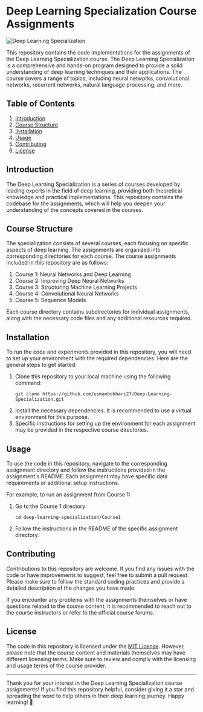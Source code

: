 # Deep Learning Specialization Course Assignments

![Deep Learning Specialization](https://www.google.com/imgres?imgurl=https%3A%2F%2Fwordpress.deeplearning.ai%2Fwp-content%2Fuploads%2F2021%2F02%2FLogoFiles_DeepLearning_PrimaryLogo.png&tbnid=1JV-2B1BdgXACM&vet=12ahUKEwjJu7_WnbKAAxUmpycCHRcOCJsQMygBegUIARCfAQ..i&imgrefurl=https%3A%2F%2Fwww.deeplearning.ai%2Fcourses%2Fgenerative-ai-with-llms%2F&docid=J_FTtDddiqvIsM&w=2677&h=601&q=deeplearning.ai&ved=2ahUKEwjJu7_WnbKAAxUmpycCHRcOCJsQMygBegUIARCfAQ)

This repository contains the code implementations for the assignments of the Deep Learning Specialization course. The Deep Learning Specialization is a comprehensive and hands-on program designed to provide a solid understanding of deep learning techniques and their applications. The course covers a range of topics, including neural networks, convolutional networks, recurrent networks, natural language processing, and more.

## Table of Contents

1. [Introduction](#introduction)
2. [Course Structure](#course-structure)
3. [Installation](#installation)
4. [Usage](#usage)
5. [Contributing](#contributing)
6. [License](#license)

## Introduction

The Deep Learning Specialization is a series of courses developed by leading experts in the field of deep learning, providing both theoretical knowledge and practical implementations. This repository contains the codebase for the assignments, which will help you deepen your understanding of the concepts covered in the courses.

## Course Structure

The specialization consists of several courses, each focusing on specific aspects of deep learning. The assignments are organized into corresponding directories for each course. The course assignments included in this repository are as follows:

1. Course 1: Neural Networks and Deep Learning
2. Course 2: Improving Deep Neural Networks
3. Course 3: Structuring Machine Learning Projects
4. Course 4: Convolutional Neural Networks
5. Course 5: Sequence Models

Each course directory contains subdirectories for individual assignments, along with the necessary code files and any additional resources required.

## Installation

To run the code and experiments provided in this repository, you will need to set up your environment with the required dependencies. Here are the general steps to get started:

1. Clone this repository to your local machine using the following command:
   ```
   git clone https://github.com/usmanbokhari27/Deep-Learning-Specialization.git
   ```
2. Install the necessary dependencies. It is recommended to use a virtual environment for this purpose.
3. Specific instructions for setting up the environment for each assignment may be provided in the respective course directories.

## Usage

To use the code in this repository, navigate to the corresponding assignment directory and follow the instructions provided in the assignment's README. Each assignment may have specific data requirements or additional setup instructions.

For example, to run an assignment from Course 1:

1. Go to the Course 1 directory:
   ```
   cd deep-learning-specialization/Course1
   ```
2. Follow the instructions in the README of the specific assignment directory.

## Contributing

Contributions to this repository are welcome. If you find any issues with the code or have improvements to suggest, feel free to submit a pull request. Please make sure to follow the standard coding practices and provide a detailed description of the changes you have made.

If you encounter any problems with the assignments themselves or have questions related to the course content, it is recommended to reach out to the course instructors or refer to the official course forums.

## License

The code in this repository is licensed under the [MIT License](LICENSE). However, please note that the course content and materials themselves may have different licensing terms. Make sure to review and comply with the licensing and usage terms of the course provider.

---

Thank you for your interest in the Deep Learning Specialization course assignments! If you find this repository helpful, consider giving it a star and spreading the word to help others in their deep learning journey. Happy learning! 🚀
